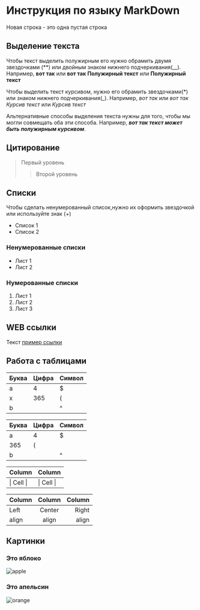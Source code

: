 # Инструкция по языку MarkDown

Новая строка - это одна пустая строка
## Выделение текста

Чтобы текст выделить полужирным его нужно обрамить двумя звездочками (**) или двойным знаком нижнего подчеркивания(__). Например, **вот так** или __вот так__
**Полужирный текст** или __Полужирный текст__

Чтобы выделить текст курсивом, нужно его обрамить звездочками(*) или знаком нижнего подчеркивания(_). Например, *вот так* или _вот так_
*Курсив текст* или  _Курсив текст_

Альтернативные способы выделения текста нужны для того, чтобы мы могли совмещать оба эти способа. Например, __*вот так текст может быть полужирным курсивом*__.


## Цитирование
> Первый уровень
>> Второй уровень

## Списки

Чтобы сделать ненумерованный список,нужно их оформить звездочкой или используйте знак (+)
+ Список 1
+ Список 2
### Ненумерованные списки
* Лист 1
* Лист 2
### Нумерованные списки
1. Лист 1
2. Лист 2
3. Лист 3

## WEB ссылки
Текст [пример ссылки](http.example.com "Всплывающая подсказка")

## Работа с таблицами

Буква | Цифра | Символ
------ | ------|----------
a      | 4     | $
x      | 365    | (
b      |       | ^  

Буква|Цифра|Символ
---|---|---
a|4|$
 |365|(
b| |^  

Column | Column
------ | ------
\| Cell \|| \| Cell \|  


Column | Column | Column
:----- | :----: | -----:
Left   | Center | Right
align  | align  | align

## Картинки

### Это яблоко

![apple](apple.jpg)

### Это апельсин

![orange](orange.png)
